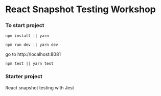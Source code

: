 # React Snapshot Testing Workshop #

### To start project ###

`npm install || yarn`

`npm run dev || yarn dev`

go to http://localhost:8081

`npm test || yarn test`

### Starter project ###

React snapshot testing with Jest
